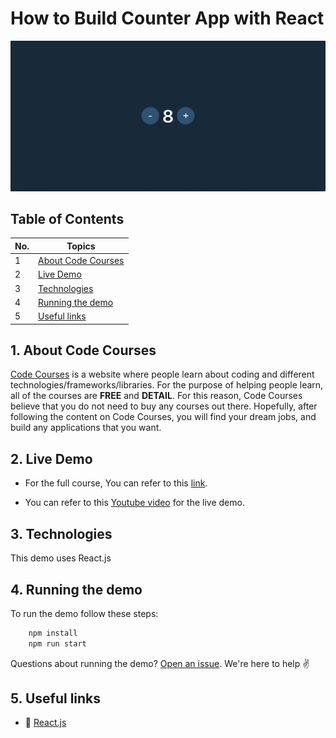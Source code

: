# How to Build Counter App with React

![](./screenshots/screenshot.png)

## Table of Contents

| No. | Topics                                    |
| --- | ----------------------------------------- |
| 1   | [About Code Courses](#about-code-courses) |
| 2   | [Live Demo](#live-demo)                   |
| 3   | [Technologies](#technologies)             |
| 4   | [Running the demo](#running-the-demo)     |
| 5   | [Useful links](#useful-links)             |

<a id="about-code-courses"></a>

## 1. About Code Courses

[Code Courses](https://codecourses.site) is a website where people learn about coding and different technologies/frameworks/libraries. For the purpose of helping people learn, all of the courses are **FREE** and **DETAIL**. For this reason, Code Courses believe that you do not need to buy any courses out there. Hopefully, after following the content on Code Courses, you will find your dream jobs, and build any applications that you want.

<a id="live-demo"></a>

## 2. Live Demo

- For the full course, You can refer to this [link](https://codecourses.site/react/how-to-build-counter-app-with-react-detail/).

- You can refer to this [Youtube video](https://www.youtube.com/watch?v=RBAm28HrrLQ) for the live demo.

<a id="technologies"></a>

## 3. Technologies

This demo uses React.js

<a id="running-the-demo"></a>

## 4. Running the demo

To run the demo follow these steps:

```sh
    npm install
    npm run start
```

Questions about running the demo? [Open an issue](https://github.com/codecourses-site/counter-app/issues). We're here to help ✌️

<a id="useful-links"></a>

## 5. Useful links

- 🔷 [React.js](https://reactjs.org/)
